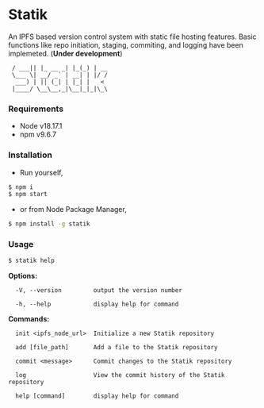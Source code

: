 # Statik
An IPFS based version control system with static file hosting features. Basic functions like repo initiation, staging, commiting, and logging have been implemeted. (**Under development**)

```
 / ___|| |_ __ _| |_(_) | __
 \___ \| __/ _` | __| | |/ /
  ___) | || (_| | |_| |   < 
 |____/ \__\__,_|\__|_|_|\_\
 ```

### Requirements
- Node v18.17.1
- npm v9.6.7

### Installation
- Run yourself,
```bash
$ npm i
$ npm start
```
- or from Node Package Manager,
```bash
$ npm install -g statik
```

### Usage
```bash
$ statik help
```
**Options:**
```
  -V, --version         output the version number

  -h, --help            display help for command
```
**Commands:**
```
  init <ipfs_node_url>  Initialize a new Statik repository

  add [file_path]       Add a file to the Statik repository

  commit <message>      Commit changes to the Statik repository

  log                   View the commit history of the Statik repository

  help [command]        display help for command
```